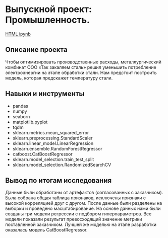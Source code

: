 # Выпускной проект: Промышленность.
[HTML ipynb](https://github.com/viktor-kuzmin-28/practicum_yandex/blob/main/Промышленность/Промышленность.ipynb)

## Описание проекта

Чтобы оптимизировать производственные расходы, металлургический комбинат ООО «Так закаляем сталь» решил уменьшить потребление электроэнергии на этапе обработки стали. Нам предстоит построить модель, которая предскажет температуру стали.

## Навыки и инструменты

- pandas
- numpy
- seaborn
- matplotlib.pyplot
- tqdm
- sklearn.metrics.mean_squared_error
- sklearn.preprocessing.StandardScaler
- sklearn.linear_model.LinearRegression
- sklearn.ensemble.RandomForestRegressor
- catboost.CatBoostRegressor
- sklearn.model_selection.train_test_split
- sklearn.model_selection.RandomizedSearchCV

## Вывод по итогам исследования
Данные были обработаны от артефактов (согласованных с заказчиком). Была собрана общая таблица признаков, исключены признаки с высокой корреляцией друг с другом. После данные были разделены на выборки и проведено масштабирование. На основе данных нами были созданы три модели регрессии с подбором гиперпараметров. Все модели показали результат превосходящий значение метрики поставленной заказчиком. Лучшей же моделью на этапе разработки оказалась модель CatBoostRegressor. 
